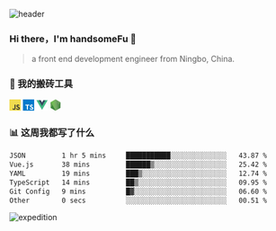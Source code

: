 ![header](https://raw.githubusercontent.com/fzq1998/fzq1998/master/header.png)

### Hi there，I'm handsomeFu 👋

> a front end development engineer from Ningbo, China.

### 🔧 我的搬砖工具
<code><img height="20" src="https://raw.githubusercontent.com/github/explore/80688e429a7d4ef2fca1e82350fe8e3517d3494d/topics/javascript/javascript.png" alt="javascript"></code>
<code><img height="20" src="https://raw.githubusercontent.com/github/explore/80688e429a7d4ef2fca1e82350fe8e3517d3494d/topics/typescript/typescript.png" alt="typescript"></code>
<code><img height="20" src="https://raw.githubusercontent.com/github/explore/80688e429a7d4ef2fca1e82350fe8e3517d3494d/topics/vue/vue.png" alt="vue"></code>
<code><img height="20" src="https://raw.githubusercontent.com/github/explore/80688e429a7d4ef2fca1e82350fe8e3517d3494d/topics/nodejs/nodejs.png" alt="nodejs"></code>



### 📊 这周我都写了什么
<!--START_SECTION:waka-->

```text
JSON         1 hr 5 mins     ███████████░░░░░░░░░░░░░░   43.87 %
Vue.js       38 mins         ██████▒░░░░░░░░░░░░░░░░░░   25.42 %
YAML         19 mins         ███▒░░░░░░░░░░░░░░░░░░░░░   12.74 %
TypeScript   14 mins         ██▒░░░░░░░░░░░░░░░░░░░░░░   09.95 %
Git Config   9 mins          █▓░░░░░░░░░░░░░░░░░░░░░░░   06.60 %
Other        0 secs          ░░░░░░░░░░░░░░░░░░░░░░░░░   00.51 %
```

<!--END_SECTION:waka-->


![expedition](https://raw.githubusercontent.com/fzq1998/fzq1998/master/expedition.gif)


